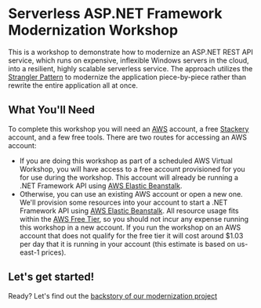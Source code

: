 # Serverless ASP.NET Framework Modernization Workshop

This is a workshop to demonstrate how to modernize an ASP.NET REST API service, which runs on expensive, inflexible Windows servers in the cloud, into a resilient, highly scalable serverless service. The approach utilizes the [Strangler Pattern](https://docs.microsoft.com/en-us/azure/architecture/patterns/strangler-fig) to modernize the application piece-by-piece rather than rewrite the entire application all at once.

## What You'll Need

To complete this workshop you will need an [AWS](https://aws.amazon.com/) account, a free [Stackery](https://stackery.io) account, and a few free tools. There are two routes for accessing an AWS account:

* If you are doing this workshop as part of a scheduled AWS Virtual Workshop, you will have access to a free account provisioned for you for use during the workshop. This account will already be running a .NET Framework API using [AWS Elastic Beanstalk](https://aws.amazon.com/elasticbeanstalk/).
* Otherwise, you can use an existing AWS account or open a new one. We'll provision some resources into your account to start a .NET Framework API using [AWS Elastic Beanstalk](https://aws.amazon.com/elasticbeanstalk/). All resource usage fits within the [AWS Free Tier](https://aws.amazon.com/free), so you should not incur any expense running this workshop in a new account. If you run the workshop on an AWS account that does not qualify for the free tier it will cost around $1.03 per day that it is running in your account (this estimate is based on us-east-1 prices).

## Let's get started!

Ready? Let's find out the [backstory of our modernization project](workshop-modules/1-backstory/README.md)